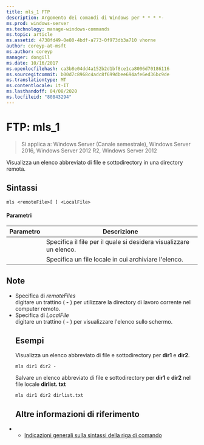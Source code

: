 ```yaml
---
title: mls_1 FTP
description: Argomento dei comandi di Windows per * * * *-
ms.prod: windows-server
ms.technology: manage-windows-commands
ms.topic: article
ms.assetid: 4738fd49-0e80-4bdf-a773-0f973db3a710 vhorne
author: coreyp-at-msft
ms.author: coreyp
manager: dongill
ms.date: 10/16/2017
ms.openlocfilehash: ca3b8e04dd4a152b2d1bf8ce1ca8006d70186116
ms.sourcegitcommit: b00d7c8968c4adc8f699dbee694afe6ed36bc9de
ms.translationtype: MT
ms.contentlocale: it-IT
ms.lasthandoff: 04/08/2020
ms.locfileid: "80843294"
---
```

# <a name="ftp-mls_1"></a>FTP: mls_1

>Si applica a: Windows Server (Canale semestrale), Windows Server 2016, Windows Server 2012 R2, Windows Server 2012

Visualizza un elenco abbreviato di file e sottodirectory in una directory remota.   
## <a name="syntax"></a>Sintassi  
```  
mls <remoteFile>[ ] <LocalFile>  
```  
#### <a name="parameters"></a>Parametri  

|  Parametro   |                       Descrizione                       |
|--------------|---------------------------------------------------------|
| <remoteFile> | Specifica il file per il quale si desidera visualizzare un elenco. |
| <LocalFile>  |  Specifica un file locale in cui archiviare l'elenco.  |

## <a name="remarks"></a>Note  
- Specifica di *remoteFiles*  
  digitare un trattino ( **-** ) per utilizzare la directory di lavoro corrente nel computer remoto.  
- Specifica di *LocalFile*  
  digitare un trattino ( **-** ) per visualizzare l'elenco sullo schermo.  
  ## <a name="examples"></a><a name=BKMK_Examples></a>Esempi  
  Visualizza un elenco abbreviato di file e sottodirectory per **dir1** e **dir2**.  
  ```  
  mls dir1 dir2 -  
  ```  
  Salvare un elenco abbreviato di file e sottodirectory per **dir1** e **dir2** nel file locale **dirlist. txt**  
  ```  
  mls dir1 dir2 dirlist.txt   
  ```  
  ## <a name="additional-references"></a>Altre informazioni di riferimento  
- - [Indicazioni generali sulla sintassi della riga di comando](command-line-syntax-key.md)  
